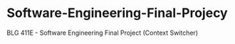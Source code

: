 # Software-Engineering-Final-Projecy
BLG 411E - Software Engineering Final Project (Context Switcher)
